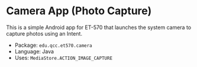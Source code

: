 # Camera App (Photo Capture)

This is a simple Android app for ET-570 that launches the system camera to capture photos using an Intent.

- Package: `edu.qcc.et570.camera`
- Language: Java
- Uses: `MediaStore.ACTION_IMAGE_CAPTURE`

